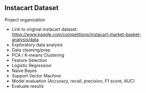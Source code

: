 ## Instacart Dataset

Project organization 
- Link to original instacart dataset: https://www.kaggle.com/competitions/instacart-market-basket-analysis/data
- Exploratory data analysis
- Data cleaning/prep
- PCA / K-means Clustering
- Feature Selection
- Logistic Regression
- Naive Bayes
- Support Vector Machine
- Model evaluation (Accuracy, recall, precision, F1 score, AUC)
- Evaluate results
